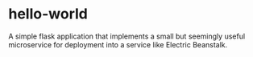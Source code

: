 # hello-world

A simple flask application that implements a small but seemingly useful microservice for deployment into a service like Electric Beanstalk.
